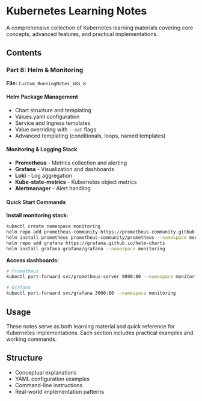 # Kubernetes Learning Notes

A comprehensive collection of Kubernetes learning materials covering core concepts, advanced features, and practical implementations.

## Contents

### Part 8: Helm & Monitoring
**File:** `Custom_RunningNotes_k8s_8`

#### Helm Package Management
- Chart structure and templating
- Values.yaml configuration
- Service and Ingress templates
- Value overriding with `--set` flags
- Advanced templating (conditionals, loops, named templates)

#### Monitoring & Logging Stack
- **Prometheus** - Metrics collection and alerting
- **Grafana** - Visualization and dashboards
- **Loki** - Log aggregation
- **Kube-state-metrics** - Kubernetes object metrics
- **Alertmanager** - Alert handling

#### Quick Start Commands

**Install monitoring stack:**
```bash
kubectl create namespace monitoring
helm repo add prometheus-community https://prometheus-community.github.io/helm-charts
helm install prometheus prometheus-community/prometheus --namespace monitoring
helm repo add grafana https://grafana.github.io/helm-charts
helm install grafana grafana/grafana --namespace monitoring
```

**Access dashboards:**
```bash
# Prometheus
kubectl port-forward svc/prometheus-server 9090:80 --namespace monitoring

# Grafana
kubectl port-forward svc/grafana 3000:80 --namespace monitoring
```

## Usage

These notes serve as both learning material and quick reference for Kubernetes implementations. Each section includes practical examples and working commands.

## Structure

- Conceptual explanations
- YAML configuration examples
- Command-line instructions
- Real-world implementation patterns